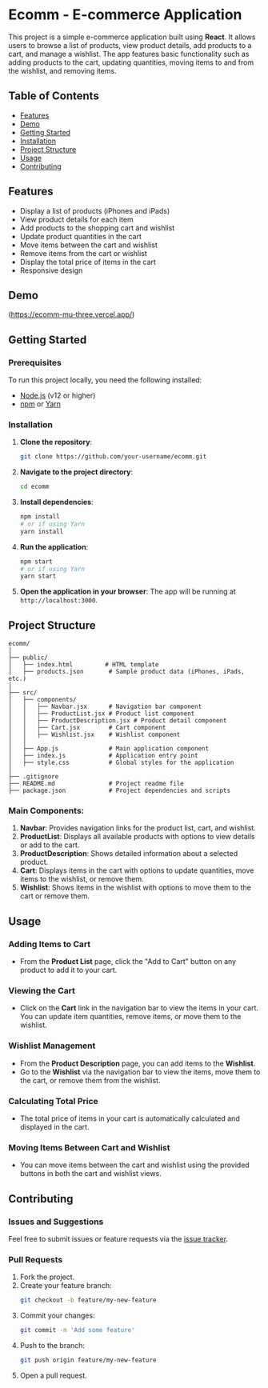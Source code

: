 # Ecomm - E-commerce Application

This project is a simple e-commerce application built using **React**. It allows users to browse a list of products, view product details, add products to a cart, and manage a wishlist. The app features basic functionality such as adding products to the cart, updating quantities, moving items to and from the wishlist, and removing items.

## Table of Contents
- [Features](#features)
- [Demo](#demo)
- [Getting Started](#getting-started)
- [Installation](#installation)
- [Project Structure](#project-structure)
- [Usage](#usage)
- [Contributing](#contributing)

## Features
- Display a list of products (iPhones and iPads)
- View product details for each item
- Add products to the shopping cart and wishlist
- Update product quantities in the cart
- Move items between the cart and wishlist
- Remove items from the cart or wishlist
- Display the total price of items in the cart
- Responsive design

## Demo
(https://ecomm-mu-three.vercel.app/)

## Getting Started

### Prerequisites
To run this project locally, you need the following installed:
- [Node.js](https://nodejs.org/en/) (v12 or higher)
- [npm](https://www.npmjs.com/) or [Yarn](https://yarnpkg.com/)

### Installation
1. **Clone the repository**:
   ```bash
   git clone https://github.com/your-username/ecomm.git
   ```

2. **Navigate to the project directory**:
   ```bash
   cd ecomm
   ```

3. **Install dependencies**:
   ```bash
   npm install
   # or if using Yarn
   yarn install
   ```

4. **Run the application**:
   ```bash
   npm start
   # or if using Yarn
   yarn start
   ```

5. **Open the application in your browser**:
   The app will be running at `http://localhost:3000`.

## Project Structure

```
ecomm/
│
├── public/
│   ├── index.html         # HTML template
│   ├── products.json       # Sample product data (iPhones, iPads, etc.)
│
├── src/
│   ├── components/
│   │   ├── Navbar.jsx      # Navigation bar component
│   │   ├── ProductList.jsx # Product list component
│   │   ├── ProductDescription.jsx # Product detail component
│   │   ├── Cart.jsx        # Cart component
│   │   ├── Wishlist.jsx    # Wishlist component
│   │
│   ├── App.js              # Main application component
│   ├── index.js            # Application entry point
│   ├── style.css           # Global styles for the application
│
├── .gitignore
├── README.md               # Project readme file
├── package.json            # Project dependencies and scripts
```

### Main Components:
1. **Navbar**: Provides navigation links for the product list, cart, and wishlist.
2. **ProductList**: Displays all available products with options to view details or add to the cart.
3. **ProductDescription**: Shows detailed information about a selected product.
4. **Cart**: Displays items in the cart with options to update quantities, move items to the wishlist, or remove them.
5. **Wishlist**: Shows items in the wishlist with options to move them to the cart or remove them.

## Usage

### Adding Items to Cart
- From the **Product List** page, click the "Add to Cart" button on any product to add it to your cart.

### Viewing the Cart
- Click on the **Cart** link in the navigation bar to view the items in your cart. You can update item quantities, remove items, or move them to the wishlist.

### Wishlist Management
- From the **Product Description** page, you can add items to the **Wishlist**.
- Go to the **Wishlist** via the navigation bar to view the items, move them to the cart, or remove them from the wishlist.

### Calculating Total Price
- The total price of items in your cart is automatically calculated and displayed in the cart.

### Moving Items Between Cart and Wishlist
- You can move items between the cart and wishlist using the provided buttons in both the cart and wishlist views.

## Contributing

### Issues and Suggestions
Feel free to submit issues or feature requests via the [issue tracker](https://github.com/your-username/ecomm/issues).

### Pull Requests
1. Fork the project.
2. Create your feature branch:
   ```bash
   git checkout -b feature/my-new-feature
   ```
3. Commit your changes:
   ```bash
   git commit -m 'Add some feature'
   ```
4. Push to the branch:
   ```bash
   git push origin feature/my-new-feature
   ```
5. Open a pull request.
